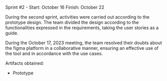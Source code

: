 Sprint #2 - Start: October 16 Finish: October 22

During the second sprint, activities were carried out according to the prototype design. The team divided the design according to the functionalities expressed in the requirements, 
taking the user stories as a guide.

During the October 17, 2023 meeting, the team resolved their doubts about the figma platform in a collaborative manner, 
ensuring an effective use of the tool and in accordance with the use cases.

Artifacts obtained:
- Prototype
